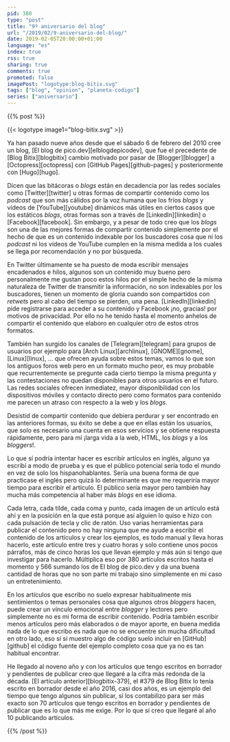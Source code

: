 ```yaml
---
pid: 380
type: "post"
title: "9º aniversario del blog"
url: "/2019/02/9-aniversario-del-blog/"
date: 2019-02-05T20:00:00+01:00
language: "es"
index: true
rss: true
sharing: true
comments: true
promoted: false
imagePost: "logotype:blog-bitix.svg"
tags: ["blog", "opinion", "planeta-codigo"]
series: ["aniversario"]
---
```


{{% post %}}

{{< logotype image1="blog-bitix.svg" >}}

Ya han pasado nueve años desde que el sábado 6 de febrero del 2010 cree un blog, [El blog de pico.dev][elblogdepicodev], que fue el precedente de [Blog Bitix][blogbitix] cambio motivado por pasar de [Blogger][blogger] a [Octopress][octopress] con [GitHub Pages][github-pages] y posteriormente con [Hugo][hugo].

Dicen que las bitácoras o _blogs_ están en decadencia por las redes sociales como [Twitter][twitter] u otras formas de compartir contenido como los _podcast_ que son más cálidos por la voz humana que los fríos _blogs_ y vídeos de [YouTube][youtube] dinámicos más útiles en ciertos casos que los estáticos _blogs_, otras formas son a través de [LinkedIn][linkedin] o [Facebook][facebook]. Sin embargo, y a pesar de todo creo que los _blogs_ son una de las mejores formas de compartir contenido simplemente por el hecho de que es un contenido indexable por los buscadores cosa que ni los _podcast_ ni los vídeos de YouTube cumplen en la misma medida a los cuales se llega por recomendación y no por búsqueda.

En Twitter últimamente se ha puesto de moda escribir mensajes encadenados e hilos, algunos son un contenido muy bueno pero personalmente me gustan poco estos hilos por el simple hecho de la misma naturaleza de Twitter de transmitir la información, no son indexables por los buscadores, tienen un momento de gloria cuando son compartidos con _retwets_ pero al cabo del tiempo se pierden, una pena. [LinkedIn][linkedin] pide registrarse para acceder a su contenido y Facebook ¡no, gracias! por motivos de privacidad. Por ello no he tenido hasta el momento anhelos de compartir el contenido que elaboro en cualquier otro de estos otros formatos.

También han surgido los canales de [Telegram][telegram] para grupos de usuarios por ejemplo para [Arch Linux][archlinux], [GNOME][gnome], [Linux][linux], ... que ofrecen ayuda sobre estos temas, vamos lo que son los antiguos foros web pero en un formato mucho peor, es muy probable que recurrentemente se pregunte cada cierto tiempo la misma pregunta y las contestaciones no quedan disponibles para otros usuarios en el futuro. Las redes sociales ofrecen inmediatez, mayor disponibilidad con los dispositivos móviles y contacto directo pero como formatos para contenido me parecen un atraso con respecto a la web y los _blogs_.

Desistid de compartir contenido que debiera perdurar y ser encontrado en las anteriores formas, su éxito se debe a que en ellas están los usuarios, que solo es necesario una cuenta en esos servicios y se obtiene respuesta rápidamente, pero para mí ¡larga vida a la web, HTML, los _blogs_ y a los _bloggers_!.

Lo que sí podría intentar hacer es escribir artículos en inglés, alguno ya escribí a modo de prueba y es que el público potencial sería todo el mundo en vez de solo los hispanohablantes. Sería una buena forma de que practicase el inglés pero quizá lo determinante es que me requeriría mayor tiempo para escribir el artículo. El público sería mayor pero también hay mucha más competencia al haber más _blogs_ en ese idioma.

Cada letra, cada tilde, cada coma y punto, cada imagen de un artículo está ahí y en la posición en la que está porque así alguien lo quiso e hizo con cada pulsación de tecla y clic de ratón. Uso varias herramientas para publicar el contenido pero no hay ninguna que me ayude a escribir el contenido de los artículos y crear los ejemplos, es todo manual y lleva horas hacerlo, este artículo entre tres y cuatro horas y solo contiene unos pocos párrafos, más de cinco horas los que llevan ejemplo y más aún si tengo que investigar para hacerlo. Múltiplica eso por 380 artículos escritos hasta el momento y 566 sumando los de El blog de pico.dev y da una buena cantidad de horas que no son parte mi trabajo sino simplemente en mi caso un entretenimiento.

En los artículos que escribo no suelo expresar habitualmente mis sentimientos o temas personales cosa que algunos otros _bloggers_ hacen, puede crear un vínculo emocional entre _blogger_ y lectores pero simplemente no es mi forma de escribir contenido. Podría también escribir menos artículos pero más elaborados o de mayor aporte, en buena medida nada de lo que escribo es nada que no se encuentre sin mucha dificultad en otro lado, eso sí si muestro algo de código suelo incluir en [GitHub][github] el código fuente del ejemplo completo cosa que ya no es tan habitual encontrar.

He llegado al noveno año y con los artículos que tengo escritos en borrador y pendientes de publicar creo que llegaré a la cifra más redonda de la década. [El artículo anterior][blogbitix-379], el #379 de Blog Bitix lo tenía escrito en borrador desde el año 2016, casi dos años, es un ejemplo del tiempo que tengo algunos sin publicar, si los contabilizo para ser más exacto son 70 artículos que tengo escritos en borrador y pendientes de publicar que es lo que más me exige. Por lo que sí creo que llegaré al año 10 publicando artículos.

{{% /post %}}
